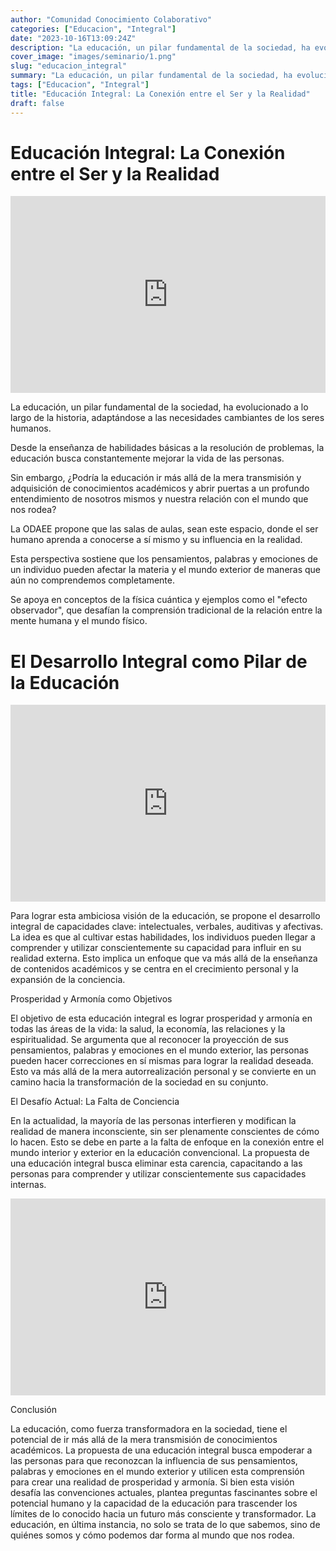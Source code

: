 ```yaml
---
author: "Comunidad Conocimiento Colaborativo"
categories: ["Educacion", "Integral"]
date: "2023-10-16T13:09:24Z"
description: "La educación, un pilar fundamental de la sociedad, ha evolucionado a lo largo de la historia, adaptándose a las necesidades cambiantes de los seres humanos."
cover_image: "images/seminario/1.png"
slug: "educacion_integral"
summary: "La educación, un pilar fundamental de la sociedad, ha evolucionado a lo largo de la historia, adaptándose a las necesidades cambiantes de los seres humanos. Desde la enseñanza de habilidades básicas a la resolución de problemas, la educación busca constantemente mejorar la vida de las personas."
tags: ["Educacion", "Integral"]
title: "Educación Integral: La Conexión entre el Ser y la Realidad"
draft: false
---
```


# Educación Integral: La Conexión entre el Ser y la Realidad

<div style="display: flex; justify-content: center;">
<iframe width="560" height="315" src="https://www.youtube.com/embed/SNzShp5e-5w" title="YouTube video player" frameborder="0" allow="accelerometer; autoplay; clipboard-write; encrypted-media; gyroscope; picture-in-picture; web-share" allowfullscreen></iframe>
</div>

La educación, un pilar fundamental de la sociedad, ha evolucionado a lo largo de la historia, adaptándose a las necesidades cambiantes de los seres humanos.

Desde la enseñanza de habilidades básicas a la resolución de problemas, la educación busca constantemente mejorar la vida de las personas.

Sin embargo, ¿Podría la educación ir más allá de la mera transmisión y adquisición de conocimientos académicos y abrir puertas a un profundo entendimiento de nosotros mismos y nuestra relación con el mundo que nos rodea?

La ODAEE propone que las salas de aulas, sean este espacio, donde el ser humano aprenda a conocerse a sí mismo y su influencia en la realidad.

Esta perspectiva sostiene que los pensamientos, palabras y emociones de un individuo pueden afectar la materia y el mundo exterior de maneras que aún no comprendemos completamente.

Se apoya en conceptos de la física cuántica y ejemplos como el "efecto observador", que desafían la comprensión tradicional de la relación entre la mente humana y el mundo físico.

# El Desarrollo Integral como Pilar de la Educación

<div style="display: flex; justify-content: center;">
<iframe width="560" height="315" src="https://www.youtube.com/embed/-xm-WSC57LI" title="YouTube video player" frameborder="0" allow="accelerometer; autoplay; clipboard-write; encrypted-media; gyroscope; picture-in-picture; web-share" allowfullscreen></iframe>
</div>

Para lograr esta ambiciosa visión de la educación, se propone el desarrollo integral de capacidades clave: intelectuales, verbales, auditivas y afectivas. La idea es que al cultivar estas habilidades, los individuos pueden llegar a comprender y utilizar conscientemente su capacidad para influir en su realidad externa. Esto implica un enfoque que va más allá de la enseñanza de contenidos académicos y se centra en el crecimiento personal y la expansión de la conciencia.

Prosperidad y Armonía como Objetivos

El objetivo de esta educación integral es lograr prosperidad y armonía en todas las áreas de la vida: la salud, la economía, las relaciones y la espiritualidad. Se argumenta que al reconocer la proyección de sus pensamientos, palabras y emociones en el mundo exterior, las personas pueden hacer correcciones en sí mismas para lograr la realidad deseada. Esto va más allá de la mera autorrealización personal y se convierte en un camino hacia la transformación de la sociedad en su conjunto.

El Desafío Actual: La Falta de Conciencia

En la actualidad, la mayoría de las personas interfieren y modifican la realidad de manera inconsciente, sin ser plenamente conscientes de cómo lo hacen. Esto se debe en parte a la falta de enfoque en la conexión entre el mundo interior y exterior en la educación convencional. La propuesta de una educación integral busca eliminar esta carencia, capacitando a las personas para comprender y utilizar conscientemente sus capacidades internas.

<div style="display: flex; justify-content: center;">
<iframe width="560" height="315" src="https://www.youtube.com/embed/OMof4kIaCiw" title="YouTube video player" frameborder="0" allow="accelerometer; autoplay; clipboard-write; encrypted-media; gyroscope; picture-in-picture; web-share" allowfullscreen></iframe>
</div>

Conclusión

La educación, como fuerza transformadora en la sociedad, tiene el potencial de ir más allá de la mera transmisión de conocimientos académicos. La propuesta de una educación integral busca empoderar a las personas para que reconozcan la influencia de sus pensamientos, palabras y emociones en el mundo exterior y utilicen esta comprensión para crear una realidad de prosperidad y armonía. Si bien esta visión desafía las convenciones actuales, plantea preguntas fascinantes sobre el potencial humano y la capacidad de la educación para trascender los límites de lo conocido hacia un futuro más consciente y transformador. La educación, en última instancia, no solo se trata de lo que sabemos, sino de quiénes somos y cómo podemos dar forma al mundo que nos rodea.



